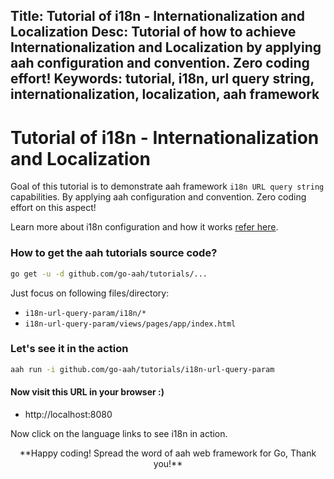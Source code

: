 Title: Tutorial of i18n - Internationalization and Localization
Desc: Tutorial of how to achieve Internationalization and Localization by applying aah configuration and convention. Zero coding effort!
Keywords: tutorial, i18n, url query string, internationalization, localization, aah framework
---
# Tutorial of i18n - Internationalization and Localization

Goal of this tutorial is to demonstrate aah framework `i18n URL query string` capabilities. By applying aah configuration and convention. Zero coding effort on this aspect!

Learn more about i18n configuration and how it works [refer here](/i18n.html).

### How to get the aah tutorials source code?

```bash
go get -u -d github.com/go-aah/tutorials/...
```
Just focus on following files/directory:

  * `i18n-url-query-param/i18n/*`
  * `i18n-url-query-param/views/pages/app/index.html`

### Let's see it in the action

```bash
aah run -i github.com/go-aah/tutorials/i18n-url-query-param
```

#### Now visit this URL in your browser :)

  * http://localhost:8080

Now click on the language links to see i18n in action.

<center>**Happy coding! Spread the word of aah web framework for Go, Thank you!**</center>
